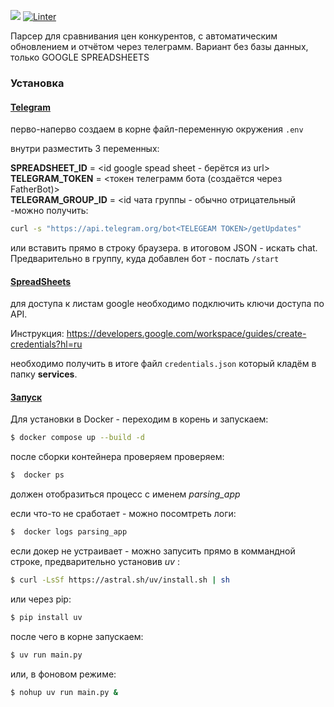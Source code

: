 [![](https://img.shields.io/badge/formatter-black-black)](https://github.com/psf/black)
[![Linter](https://img.shields.io/badge/linter-mypy-1f5082)](https://mypy-lang.org/)

Парсер для  сравнивания цен конкурентов, с автоматическим обновлением и отчётом через телеграмм.
Вариант без базы данных, только GOOGLE SPREADSHEETS
### Установка


#### <u>Telegram</u>
перво-наперво создаем в корне файл-переменную окружения `.env`

внутри разместить 3 переменных:

**SPREADSHEET_ID** =  <id google spead sheet - берётся из url><br>
**TELEGRAM_TOKEN** = <токен телеграмм бота (создаётся через FatherBot)><br>
**TELEGRAM_GROUP_ID** = <id чата группы - обычно отрицательный -можно получить: 
```bash 
curl -s "https://api.telegram.org/bot<TELEGEAM TOKEN>/getUpdates"
```
или вставить прямо в строку браузера. в итоговом JSON - искать chat. Предварительно в группу, куда добавлен бот - послать `/start`
>


#### <u> SpreadSheets </u>
для доступа к листам google необходимо подключить ключи доступа по API.

Инструкция: https://developers.google.com/workspace/guides/create-credentials?hl=ru

необходимо получить в итоге  файл `credentials.json` который кладём в папку **services**.



#### <u> Запуск </u>

Для установки в Docker - переходим в корень и запускаем:
```bash
$ docker compose up --build -d
```
после сборки контейнера проверяем
проверяем: 
```bash
$  docker ps 
```

должен отобразиться процесс с именем *parsing_app*

если что-то не сработает - можно посомтреть логи:
```bash
$  docker logs parsing_app
```

если докер не устраивает  - можно запусить прямо в коммандной строке, предварительно установив *uv* :
```bash
$ curl -LsSf https://astral.sh/uv/install.sh | sh
```
или через pip:
```bash
$ pip install uv
```

после чего в корне запускаем:
```bash
$ uv run main.py
```
или, в фоновом режиме:

```bash
$ nohup uv run main.py &
```